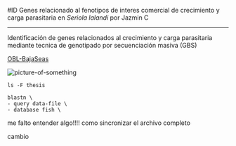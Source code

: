 #ID Genes relacionado al fenotipos de interes comercial de crecimiento y carga parasitaria en *Seriola lalandi*
por Jazmin C
___

Identificación de genes relacionados al crecimiento y carga parasitaria mediante tecnica de genotipado por secuenciación masiva  (GBS)

[OBL-BajaSeas](http://www.bajaseas.com/)


![picture-of-something](http://eastcapefishingreport.com/images/yellowtail.jpg)

`ls -F thesis`

```
blastn \
- query data-file \
- database fish \
```

me falto entender algo!!!! como sincronizar el archivo completo

cambio